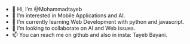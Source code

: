 - 👋 Hi, I’m @Mohammadtayeb
- 👀 I’m interested in Mobile Applications and AI.
- 🌱 I’m currently learning Web Development with python and javascript.
- 💞️ I’m looking to collaborate on AI and Web issues.
- 📫 You can reach me on github and also in insta: Tayeb Bayani.

<!---
Mohammadtayeb/Mohammadtayeb is a ✨ special ✨ repository because its `README.md` (this file) appears on your GitHub profile.
You can click the Preview link to take a look at your changes.
--->

